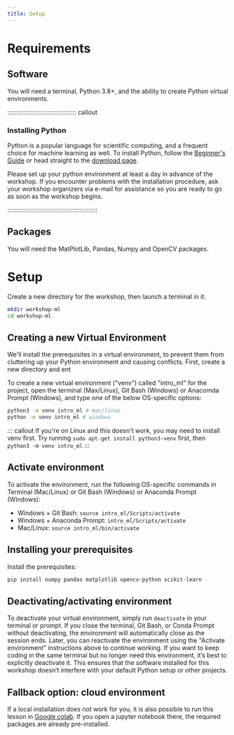 ```yaml
---
title: Setup
---
```

# Requirements

## Software

You will need a terminal, Python 3.8+, and the ability to create Python virtual environments.

::::::::::::::::::::::::::::::::::::::: callout

### Installing Python

Python is a popular language for scientific computing, and a frequent choice
for machine learning as well.
To install Python, follow the [Beginner's Guide](https://wiki.python.org/moin/BeginnersGuide/Download) or head straight to the [download page](https://www.python.org/downloads/).

Please set up your python environment at least a day in advance of the workshop.
If you encounter problems with the installation procedure, ask your workshop organizers via e-mail for assistance so
you are ready to go as soon as the workshop begins.

:::::::::::::::::::::::::::::::::::::::::::::::::::

## Packages

You will need the MatPlotLib, Pandas, Numpy and OpenCV packages.

# Setup

Create a new directory for the workshop, then launch a terminal in it:

```bash
mkdir workshop-ml
cd workshop-ml
```

## Creating a new Virtual Environment
We'll install the prerequisites in a virtual environment, to prevent them from cluttering up your Python environment and causing conflicts.
First, create a new directory and ent

To create a new virtual environment ("venv") called "intro_ml" for the project, open the terminal (Max/Linux), Git Bash (Windows) or Anacomda Prompt (Windows), and type one of the below OS-specific options:

```bash
python3 -m venv intro_ml # mac/linux
python -m venv intro_ml # windows
```

::: callout
If you're on Linux and this doesn't work, you may need to install venv first. Try running `sudo apt-get install python3-venv` first, then `python3 -m venv intro_ml`
:::

## Activate environment
To activate the environment, run the following OS-specific commands in Terminal (Mac/Linux) or Git Bash (Windows) or Anaconda Prompt (Windows):

* Windows + Git Bash: `source intro_ml/Scripts/activate`
* Windows + Anaconda Prompt: `intro_ml/Scripts/activate`
* Mac/Linux: `source intro_ml/bin/activate`

## Installing your prerequisites

Install the prerequisites:

```bash
pip install numpy pandas matplotlib opencv-python scikit-learn
```

## Deactivating/activating environment
To deactivate your virtual environment, simply run `deactivate` in your terminal or prompt. If you close the terminal, Git Bash, or Conda Prompt without deactivating, the environment will automatically close as the session ends. Later, you can reactivate the environment using the "Activate environment" instructions above to continue working. If you want to keep coding in the same terminal but no longer need this environment, it’s best to explicitly deactivate it. This ensures that the software installed for this workshop doesn’t interfere with your default Python setup or other projects.

## Fallback option: cloud environment
If a local installation does not work for you, it is also possible to run this lesson in [Google colab](https://colab.research.google.com/). If you open a jupyter notebook there, the required packages are already pre-installed.
